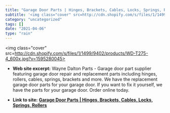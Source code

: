 ```yaml
---
title: "Garage Door Parts | Hinges, Brackets, Cables, Locks, Springs, Rollers"
subtitle: '<img class="cover" src=http://cdn.shopify.com/s/files/1/1499/9402/products/WD-T275-4_600x.jpg?v=1595...'
category: "uncategorized"
tags: []
date: "2021-04-06"
type: "rain"
---
```

<img class="cover" src=http://cdn.shopify.com/s/files/1/1499/9402/products/WD-T275-4_600x.jpg?v=1595280045>



* **Web site excerpt:** Wayne Dalton Parts - Garage door part supplier featuring garage door repair and replacement parts including hinges, rollers, cables, springs, brackets and more. We have the replacement garage door parts for your garage door. If you want to fix it yourself, we have the parts for your garage door. Order online today.

* **Link to site:** **[Garage Door Parts | Hinges, Brackets, Cables, Locks, Springs, Rollers](https://www.waynedaltonparts.com/collections/garage-door-parts?gclid=CNvjltO2orYCFUhV4AodCisAng)**